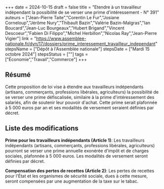 +++
date = 2024-10-15
draft = false
title = "Etendre à un travailleur indépendant la possibilité de se verser une prime d'intéressement - N° 391"
auteurs = ["Jean-Pierre Taite","Corentin Le Fur","Josiane Corneloup","Jérôme Nury","Thibault Bazin","Valérie Bazin-Malgras","Ian Boucard","Jean-Luc Bourgeaux","Hubert Brigand","Vincent Descoeur","Fabien Di Filippo","Michel Herbillon","Nicolas Ray","Jean-Pierre Vigier"]
link = "https://www.assemblee-nationale.fr/dyn/17/dossiers/prime_interessement_travailleur_independant"
stepsName = ["Dépôt à l'Assemblée nationale"]
stepsDate = ["Mardi 15 octobre 2024"]
stepsStatus = [""]
tags = ["Économie","Travail","Commerce"]
+++

## Résumé

Cette proposition de loi vise à étendre aux travailleurs indépendants (artisans, commerçants, professions libérales, agriculteurs) la possibilité de se verser une prime défiscalisée, similaire à la prime d'intéressement des salariés, afin de soutenir leur pouvoir d'achat. Cette prime serait plafonnée à 5 000 euros par an et ses modalités de versement seraient définies par décret.

## Liste des modifications

**Prime pour les travailleurs indépendants (Article 1)**: Les travailleurs indépendants (artisans, commerçants, professions libérales, agriculteurs) pourront se verser une prime annuelle exonérée d'impôt et de charges sociales, plafonnée à 5 000 euros. Les modalités de versement seront définies par décret.

**Compensation des pertes de recettes (Article 2)**: Les pertes de recettes pour l'État et les organismes de sécurité sociale, dues à cette mesure, seront compensées par une augmentation de la taxe sur le tabac.
